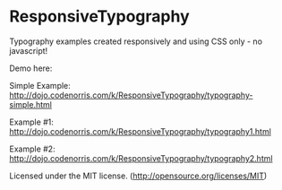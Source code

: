 # ResponsiveTypography

Typography examples created responsively and using CSS only - no javascript!

Demo here:

Simple Example: http://dojo.codenorris.com/k/ResponsiveTypography/typography-simple.html

Example #1: http://dojo.codenorris.com/k/ResponsiveTypography/typography1.html

Example #2: http://dojo.codenorris.com/k/ResponsiveTypography/typography2.html

Licensed under the MIT license. (http://opensource.org/licenses/MIT)
